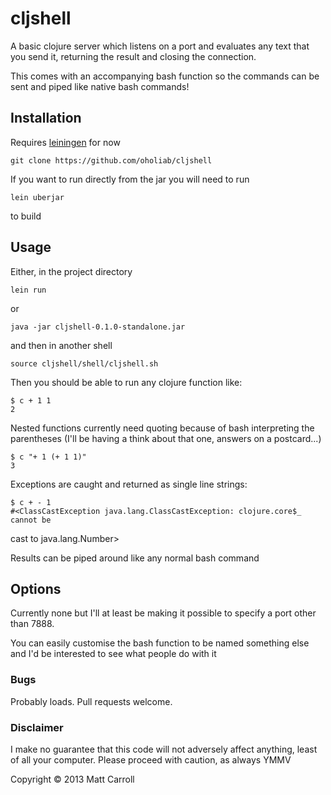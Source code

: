 # cljshell

A basic clojure server which listens on a port and evaluates any text that you
send it, returning the result and closing the connection.

This comes with an accompanying bash function so the commands can be sent and
piped like native bash commands!

## Installation

Requires [leiningen](https://github.com/technomancy/leiningen) for now

	git clone https://github.com/oholiab/cljshell

If you want to run directly from the jar you will need to run

	lein uberjar

to build

## Usage

Either, in the project directory

	lein run

or

	java -jar cljshell-0.1.0-standalone.jar

and then in another shell

	source cljshell/shell/cljshell.sh

Then you should be able to run any clojure function like:

	$ c + 1 1
	2

Nested functions currently need quoting because of bash interpreting the
parentheses (I'll be having a think about that one, answers on a postcard...)

	$ c "+ 1 (+ 1 1)"
	3

Exceptions are caught and returned as single line strings:

	$ c + - 1
	#<ClassCastException java.lang.ClassCastException: clojure.core$_ cannot be
cast to java.lang.Number>

Results can be piped around like any normal bash command

## Options

Currently none but I'll at least be making it possible to specify a port other
than 7888.

You can easily customise the bash function to be named something else and I'd be
interested to see what people do with it

### Bugs

Probably loads. Pull requests welcome.

### Disclaimer

I make no guarantee that this code will not adversely affect anything, least of
all your computer. Please proceed with caution, as always YMMV

Copyright © 2013 Matt Carroll
